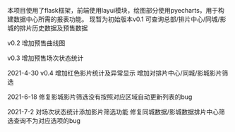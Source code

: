 本项目使用了flask框架，前端使用layui模块，绘图部分使用pyecharts，用于构建数据中心所需的报表功能。
现暂为初始版本v0.1
可查询总部/排片中心/同城/影城的排片历史数据及预售数据

v0.2
增加预售曲线图

v0.3
增加预售场次状态统计

2021-4-30 v0.4
增加红色影片统计及异常显示
增加对排片中心/同城/影城影片筛选

2021-6-18
修复影城影片筛选没有按照对应区域自动更新列表的bug

2021-7-2
对场次状态统计添加影片筛选功能
修复同城数据/影城数据排片中心筛选查询不为对应选项的bug